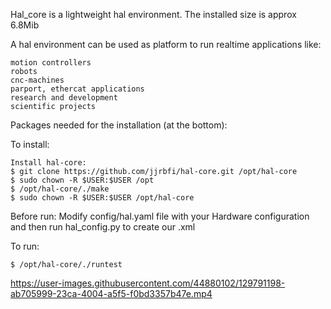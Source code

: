 
Hal_core is a lightweight hal environment.
The installed size is approx 6.8Mib

A hal environment can be used as platform to run realtime applications like:

	motion controllers 
	robots
	cnc-machines 
	parport, ethercat applications
	research and development 
	scientific projects

Packages needed for the installation (at the bottom):

To install:

	Install hal-core:
	$ git clone https://github.com/jjrbfi/hal-core.git /opt/hal-core
	$ sudo chown -R $USER:$USER /opt
	$ /opt/hal-core/./make
	$ sudo chown -R $USER:$USER /opt/hal-core
	
Before run:
Modify config/hal.yaml file with your Hardware configuration and then run hal_config.py to create our .xml

To run:

	$ /opt/hal-core/./runtest

https://user-images.githubusercontent.com/44880102/129791198-ab705999-23ca-4004-a5f5-f0bd3357b47e.mp4
